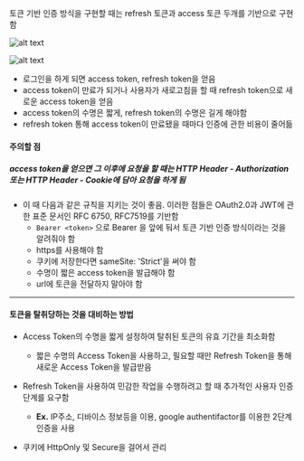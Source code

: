 토큰 기반 인증 방식을 구현할 때는 refresh 토큰과 access 토큰 두개를 기반으로 구현함

![alt text](<스크린샷 2025-02-04 오후 4.43.42.png>)

![alt text](<스크린샷 2025-02-04 오후 4.44.10.png>)

- 로그인을 하게 되면 access token, refresh token을 얻음
- access token이 만료가 되거나 사용자가 새로고침을 할 때 refresh token으로 새로운 access token을 얻음
- access token의 수명은 짧게, refresh token의 수명은 길게 해야함
- refresh token 통해 access token이 만료됐을 때마다 인증에 관한 비용이 줄어듦

#### 주의할 점

##### access token을 얻으면 그 이후에 요청을 할 때는 HTTP Header - Authorization 또는 HTTP Header - Cookie에 담아 요청을 하게 됨

- 이 때 다음과 같은 규칙을 지키는 것이 좋음. 이러한 점들은 OAuth2.0과 JWT에 관한 표준 문서인 RFC 6750, RFC7519를 기반함
  - `Bearer <token>` 으로 Bearer 을 앞에 둬서 토큰 기반 인증 방식이라는 것을 알려줘야 함
  - https를 사용해야 함
  - 쿠키에 저장한다면 sameSite: 'Strict'을 써야 함
  - 수명이 짧은 access token을 발급해야 함
  - url에 토큰을 전달하지 말아야 함

---

#### 토큰을 탈취당하는 것을 대비하는 방법

- Access Token의 수명을 짧게 설정하여 탈취된 토큰의 유효 기간을 최소화함

  - 짧은 수명의 Access Token을 사용하고, 필요할 때만 Refresh Token을 통해 새로운 Access Token을 발급받음

- Refresh Token을 사용하여 민감한 작업을 수행하려고 할 때 추가적인 사용자 인증 단계를 요구함
  - **Ex.** IP주소, 디바이스 정보등을 이용, google authentifactor를 이용한 2단계 인증을 사용
- 쿠키에 HttpOnly 및 Secure을 걸어서 관리
